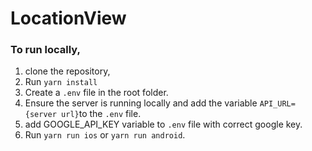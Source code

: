 # LocationView
### To run locally,
1. clone the repository, 
2. Run `yarn install`
3. Create a `.env` file in the root folder.
4. Ensure the server is running locally and add the variable `API_URL={server url}`to the `.env` file.
5. add GOOGLE_API_KEY variable to `.env` file with correct google key.
3. Run `yarn run ios` or `yarn run android`.
